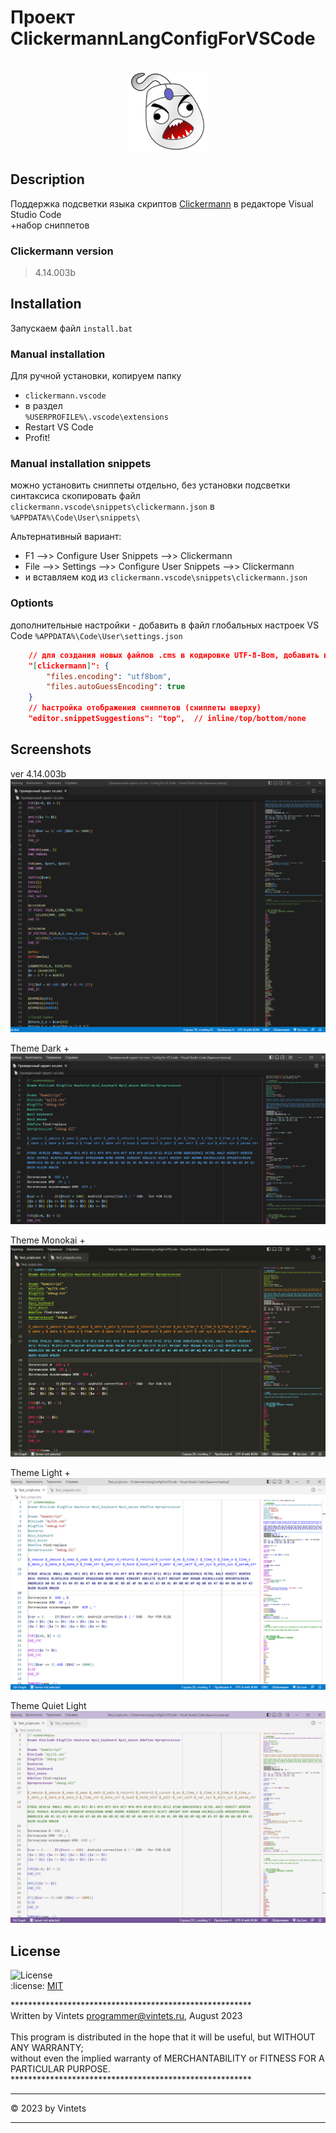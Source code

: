 
# Проект ClickermannLangConfigForVSCode

<br />
<div align="center">
<a href="#readme" target="_blank">
<img src="https://github.com/Vintets/ClickermannLangConfigForVSCode/raw/master/clickermann.vscode/images/Clickermann-v4_Mainicon.svg" height="128" width="128"/>
</a>
</div>


## Description

Поддержка подсветки языка скриптов [Clickermann](http://crapware.aidf.org) в редакторе Visual Studio Code <br />
+набор сниппетов

### Clickermann version

> 4.14.003b


## Installation

Запускаем файл `install.bat`


### Manual installation
Для ручной установки, копируем папку<br />
- `clickermann.vscode` <br />
- в раздел <br />`%USERPROFILE%\.vscode\extensions` <br />
- Restart VS Code <br />
- Profit!


### Manual installation snippets

можно установить сниппеты отдельно, без установки подсветки синтаксиса
скопировать файл
`clickermann.vscode\snippets\clickermann.json`
в
`%APPDATA%\Code\User\snippets\`

Альтернативный вариант:<br />
- F1 -->> Configure User Snippets -->> Clickermann<br />
- File -->> Settings -->> Configure User Snippets -->> Clickermann<br />
- и вставляем код из `clickermann.vscode\snippets\clickermann.json` <br />


### Optionts

дополнительные настройки - добавить в файл глобальных настроек VS Code
`%APPDATA%\Code\User\settings.json`

```json
    // для создания новых файлов .cms в кодировке UTF-8-Bom, добавить в файл глобальных настроек VS Code
    "[clickermann]": {
        "files.encoding": "utf8bom",
        "files.autoGuessEncoding": true
    }
    // hастройка отображения сниппетов (сниппеты вверху)
    "editor.snippetSuggestions": "top",  // inline/top/bottom/none
```


## Screenshots

ver 4.14.003b<br />
![Скриншот работы скрипта](https://github.com/Vintets/ClickermannLangConfigForVSCode/raw/master/screenshots/Clickermann.vscode_2023-08-23_17-27-53_screenshot_1.png)

Theme Dark +<br />
![Скриншот работы скрипта](https://github.com/Vintets/ClickermannLangConfigForVSCode/raw/master/screenshots/Clickermann.vscode_Theme_Dark+_2023-08-23_screenshot_2.png)

Theme Monokai +<br />
![Скриншот работы скрипта](https://github.com/Vintets/ClickermannLangConfigForVSCode/raw/master/screenshots/Clickermann.vscode_Theme_Monokai_2023-08-29_screenshot_4.png)

Theme Light +<br />
![Скриншот работы скрипта](https://github.com/Vintets/ClickermannLangConfigForVSCode/raw/master/screenshots/Clickermann.vscode_Theme_Light+_2023-08-29_screenshot_3.png)

Theme Quiet Light<br />
![Скриншот работы скрипта](https://github.com/Vintets/ClickermannLangConfigForVSCode/raw/master/screenshots/Clickermann.vscode_Theme_Quiet_Light_2023-08-29_screenshot_5.png)


## License

![License](https://img.shields.io/badge/license-MIT-green) <br />
:license:  [MIT](https://github.com/toorusr/sitemap-generator/tree/master/LICENSE)


******************************************************* <br />
 Written by Vintets <programmer@vintets.ru>, August 2023 <br />
 <br />
 This program is distributed in the hope that it will be useful, but WITHOUT ANY WARRANTY;<br />
 without even the implied warranty of MERCHANTABILITY or FITNESS FOR A PARTICULAR PURPOSE.<br />
******************************************************* <br />

____

:copyright: 2023 by Vintets
____
